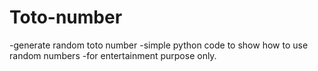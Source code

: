 # Toto-number 
-generate random toto number
-simple python code to show how to use random numbers
-for entertainment purpose only.
